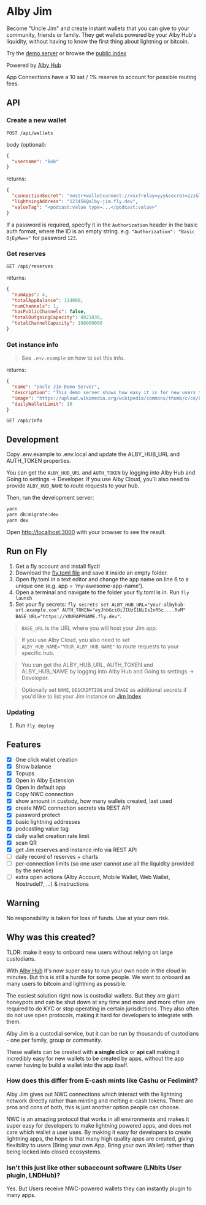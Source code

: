 # Alby Jim

Become "Uncle Jim" and create instant wallets that you can give to your community, friends or family. They get wallets powered by your Alby Hub's liquidity, without having to know the first thing about lightning or bitcoin.

Try the [demo server](https://alby-jim.fly.dev) or browse the [public index](https://getalby.github.io/jim-index/)

Powered by [Alby Hub](https://getalby.com)

App Connections have a 10 sat / 1% reserve to account for possible routing fees.

## API

### Create a new wallet

`POST /api/wallets`

body (optional):

```json
{
  "username": "Bob"
}
```

returns:

```json
{
  "connectionSecret": "nostr+walletconnect://xxx?relay=yyy&secret=zzz&lud16=123456@alby-jim.fly.dev",
  "lightningAddress": "123456@alby-jim.fly.dev",
  "valueTag": "<podcast:value type=...</podcast:value>"
}
```

If a password is required, specify it in the `Authorization` header in the basic auth format, where the ID is an empty string. e.g. `"Authorization": "Basic OjEyMw=="` for password `123`.

### Get reserves

`GET /api/reserves`

returns:

```json
{
  "numApps": 4,
  "totalAppBalance": 114000,
  "numChannels": 1,
  "hasPublicChannels": false,
  "totalOutgoingCapacity": 4821836,
  "totalChannelCapacity": 198000000
}
```

### Get instance info

> See `.env.example` on how to set this info.

returns:

```json
{
  "name": "Uncle Jim Demo Server",
  "description": "This demo server shows how easy it is for new users to get a wallet. For demo purposes only - this server has a small amount of liquidity and will not be increased.",
  "image": "https://upload.wikimedia.org/wikipedia/commons/thumb/c/ce/Bust_of_Satoshi_Nakamoto_in_Budapest.jpg/440px-Bust_of_Satoshi_Nakamoto_in_Budapest.jpg",
  "dailyWalletLimit": 10
}
```

`GET /api/info`

## Development

Copy .env.example to .env.local and update the ALBY_HUB_URL and AUTH_TOKEN properties.

You can get the `ALBY_HUB_URL` and `AUTH_TOKEN` by logging into Alby Hub and Going to settings -> Developer. If you use Alby Cloud, you'll also need to provide `ALBY_HUB_NAME` to route requests to your hub.

Then, run the development server:

```bash
yarn
yarn db:migrate:dev
yarn dev
```

Open [http://localhost:3000](http://localhost:3000) with your browser to see the result.

## Run on Fly

1. Get a fly account and install flyctl
2. Download the [fly.toml file](https://github.com/getAlby/jim/blob/master/hosting/fly.toml) and save it inside an empty folder.
3. Open fly.toml in a text editor and change the app name on line 6 to a unique one (e.g. app = 'my-awesome-app-name').
4. Open a terminal and navigate to the folder your fly.toml is in. Run `fly launch`
5. Set your fly secrets: `fly secrets set ALBY_HUB_URL="your-albyhub-url.example.com" AUTH_TOKEN="eyJhbGciOiJIUzI1NiIsInR5c....RvM" BASE_URL="https://YOURAPPNAME.fly.dev"`.

> `BASE_URL` is the URL where you will host your Jim app.

> If you use Alby Cloud, you also need to set `ALBY_HUB_NAME="YOUR_ALBY_HUB_NAME"` to route requests to your specific hub.

> You can get the ALBY_HUB_URL, AUTH_TOKEN and ALBY_HUB_NAME by logging into Alby Hub and Going to settings -> Developer.

> Optionally set `NAME`, `DESCRIPTION` and `IMAGE` as additional secrets if you'd like to list your Jim instance on [Jim Index](https://getalby.github.io/jim-index/)

### Updating

1. Run `fly deploy`

## Features

- [x] One click wallet creation
- [x] Show balance
- [x] Topups
- [x] Open in Alby Extension
- [x] Open in default app
- [x] Copy NWC connection
- [x] show amount in custody, how many wallets created, last used
- [x] create NWC connection secrets via REST API
- [x] password protect
- [x] basic lightning addresses
- [x] podcasting value tag
- [x] daily wallet creation rate limit
- [x] scan QR
- [x] get Jim reserves and instance info via REST API
- [ ] daily record of reserves + charts
- [ ] per-connection limits (so one user cannot use all the liquidity provided by the service)
- [ ] extra open actions (Alby Account, Mobile Wallet, Web Wallet, Nostrudel?, ...) & instructions

## Warning

No responsibility is taken for loss of funds. Use at your own risk.

## Why was this created?

TLDR: make it easy to onboard new users without relying on large custodians.

With [Alby Hub](https://getalby.com) it's now super easy to run your own node in the cloud in minutes. But this is still a hurdle for some people. We want to onboard as many users to bitcoin and lightning as possible.

The easiest solution right now is custodial wallets. But they are giant honeypots and can be shut down at any time and more and more often are required to do KYC or stop operating in certain jurisdictions. They also often do not use open protocols, making it hard for developers to integrate with them.

Alby Jim is a custodial service, but it can be run by thousands of custodians - one per family, group or community.

These wallets can be created with **a single click** or **api call** making it incredibly easy for new wallets to be created by apps, without the app owner having to build a wallet into the app itself.

### How does this differ from E-cash mints like Cashu or Fedimint?

Alby Jim gives out NWC connections which interact with the lightning network directly rather than minting and melting e-cash tokens. There are pros and cons of both, this is just another option people can choose.

NWC is an amazing protocol that works in all environments and makes it super easy for developers to make lightning powered apps, and does not care which wallet a user uses. By making it easy for developers to create lightning apps, the hope is that many high quality apps are created, giving flexibility to users (Bring your own App, Bring your own Wallet) rather than being locked into closed ecosystems.

### Isn't this just like other subaccount software (LNbits User plugin, LNDHub)?

Yes. But Users receive NWC-powered wallets they can instantly plugin to many apps.
